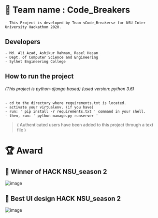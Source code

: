 # :high_brightness: Team name : Code_Breakers
    - This Project is developed by Team <Code_Breakers> for NSU Inter University Hackathon 2020.
## Developers
    - Md. Ali Azad, Ashikur Rahman, Rasel Hasan
    - Dept. of Computer Science and Engineering
    - Sylhet Engineering College
    
## How to run the project
###### (This project is python-django based) (used version: python 3.6)

    - cd to the directory where requirements.txt is located.
    - activate your virtualenv. (if you have)
    - run: ' pip install -r requirements.txt ' command in your shell.
    - then, run: ' python manage.py runserver '

> ( Authenticated users have been added to this project through a text file )


# :trophy: Award
## :1st_place_medal: Winner of HACK NSU_season 2
![image](https://drive.google.com/uc?export=view&id=13REvf9SGD-HlvGW0pKM8Sr5YBV5dMRIO)
## :1st_place_medal: Best UI design HACK NSU_season 2
![image](https://drive.google.com/uc?export=view&id=1QKvADZXfnFm2m3_6V8h2G5Jy-LjVJs6J)
